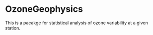 # OzoneGeophysics
This is a pacakge for statistical analysis of ozone variability at a given station.
